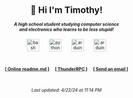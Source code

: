 <h1 align='center'>👋 Hi I'm Timothy!</h1>
<h5 align='center'>A high school student studying computer science<br>and electronics who learns to be less stupid!</h4>

###

<p align='center'>
    <img src="https://cdn.jsdelivr.net/gh/devicons/devicon/icons/bash/bash-plain.svg" height="40" alt="bash logo"/>
    <img width='24px'\>
    <img src="https://cdn.jsdelivr.net/gh/devicons/devicon/icons/python/python-plain.svg" height="40" alt="python logo"/>
    <img width='24px'\>
    <img src="https://cdn.jsdelivr.net/gh/devicons/devicon/icons/swift/swift-original.svg" height="40" alt="arduino logo"/>
    <img width='24px'\>
    <img src="https://cdn.jsdelivr.net/gh/devicons/devicon/icons/arduino/arduino-original.svg" height="40" alt="arduino logo"/>
</p>

<br>

<p align='center'>
<a href='https://lazzytim.github.io/lazzytim/README'><strong>[ Online readme.md ]<strong></a>
<img width='12px'\>
<a href='https://github.com/lazzytim/thunder-rpc'><strong>[ ThunderRPC ]<strong></a>
<img width='12px'\>
<a href='mailto:timothy.deletrez@proton.me'><strong>[ Send an email ]<strong></a>
</p>

<br>

<h6 align='center'>Last updated: 4/22/24 at 11:14 PM</h6>
